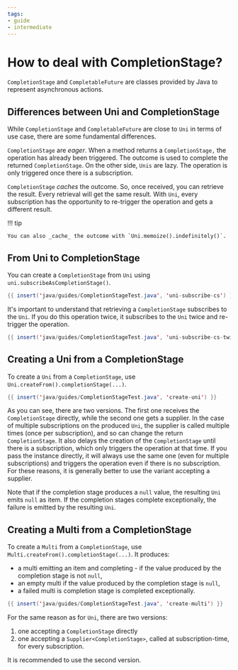 ```yaml
---
tags:
- guide
- intermediate
---
```


# How to deal with CompletionStage?

`CompletionStage` and `CompletableFuture` are classes provided by Java to represent asynchronous actions.

## Differences between Uni and CompletionStage

While `CompletionStage` and `CompletableFuture` are close to `Uni` in terms of use case, there are some fundamental differences.

`CompletionStage` are _eager_.
When a method returns a `CompletionStage,` the operation has already been triggered.
The outcome is used to complete the returned `CompletionStage`.
On the other side, `Unis` are lazy.
The operation is only triggered once there is a subscription.

`CompletionStage` _caches_ the outcome.
So, once received, you can retrieve the result.
Every retrieval will get the same result.
With `Uni`, every subscription has the opportunity to re-trigger the operation and gets a different result.

!!! tip
    
    You can also _cache_ the outcome with `Uni.memoize().indefinitely()`.

## From Uni to CompletionStage

You can create a `CompletionStage` from `Uni` using `uni.subscribeAsCompletionStage()`.

```java linenums="1"
{{ insert('java/guides/CompletionStageTest.java', 'uni-subscribe-cs') }}
```

It's important to understand that retrieving a `CompletionStage` subscribes to the `Uni`.
If you do this operation twice, it subscribes to the `Uni` twice and re-trigger the operation.

```java linenums="1"
{{ insert('java/guides/CompletionStageTest.java', 'uni-subscribe-cs-twice') }}
```

## Creating a Uni from a CompletionStage

To create a `Uni` from a `CompletionStage`, use `Uni.createFrom().completionStage(...)`.

```java linenums="1"
{{ insert('java/guides/CompletionStageTest.java', 'create-uni') }}
```

As you can see, there are two versions.
The first one receives the `CompletionStage` directly, while the second one gets a supplier.
In the case of multiple subscriptions on the produced `Uni`, the supplier is called multiple times (once per subscription), and so can change the return `CompletionStage`.
It also delays the creation of the `CompletionStage` until there is a subscription, which only triggers the operation at that time.
If you pass the instance directly, it will always use the same one (even for multiple subscriptions) and triggers the operation even if there is no subscription.
For these reasons, it is generally better to use the variant accepting a supplier.

Note that if the completion stage produces a `null` value, the resulting `Uni` emits `null` as item.
If the completion stages complete exceptionally, the failure is emitted by the resulting `Uni`.

## Creating a Multi from a CompletionStage

To create a `Multi` from a `CompletionStage`, use `Multi.createFrom().completionStage(...)`.
It produces:

* a multi emitting an item and completing - if the value produced by the completion stage is not `null`,
* an empty multi if the value produced by the completion stage is `null`,
* a failed multi is completion stage is completed exceptionally.

```java linenums="1"
{{ insert('java/guides/CompletionStageTest.java', 'create-multi') }}
```

For the same reason as for `Uni`, there are two versions:

1. one accepting a `CompletionStage` directly
2. one accepting a `Supplier<CompletionStage>`, called at subscription-time, for every subscription.

It is recommended to use the second version.

